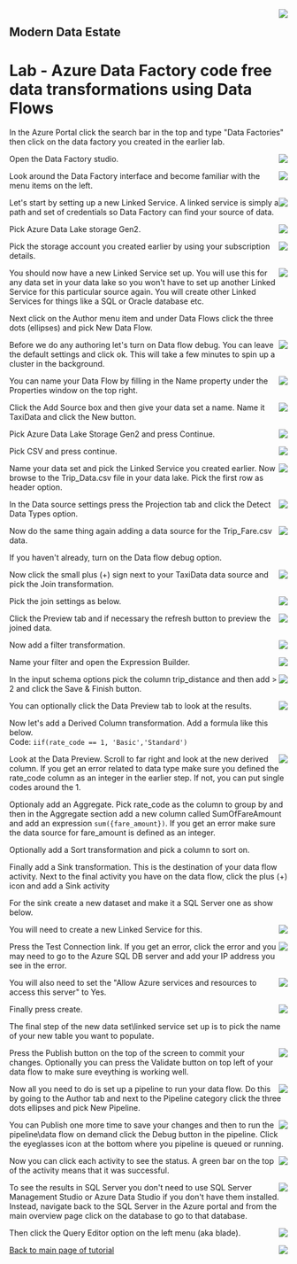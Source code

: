 <img style="float: right;" src="../../graphics/solutions-microsoft-logo-small.png">

## Modern Data Estate
# Lab - Azure Data Factory code free data transformations using Data Flows

In the Azure Portal click the search bar in the top and type "Data Factories"
then click on the data factory you created in the earlier lab.

<img style="float: right;" src="../../graphics/DF_FindFactory.png">

Open the Data Factory studio.

<img style="float: right;" src="../../graphics/DF_OpenDF.png">

Look around the Data Factory interface and become familiar with the menu items on the left.

<img style="float: right;" src="../../graphics/DF_Splash.png">

Let's start by setting up a new Linked Service. A linked service is simply a path and set of credentials so Data Factory can find your source of data.

<img style="float: right;" src="../../graphics/DF_NewLinkedService.png">

Pick Azure Data Lake storage Gen2.

<img style="float: right;" src="../../graphics/DF_DataLakeSource.png">

Pick the storage account you created earlier by using your subscription details.

<img style="float: right;" src="../../graphics/DF_Credentials.png">

You should now have a new Linked Service set up.  You will use this for any data set in your data lake
so you won't have to set up another Linked Service for this particular source again.  You will create
other Linked Services for things like a SQL or Oracle database etc.

Next click on the Author menu item and under Data Flows click the three dots (ellipses) and pick New Data Flow.

<img style="float: right;" src="../../graphics/DF_AuthorDataFlow.png">

Before we do any authoring let's turn on Data flow debug. You can leave the default settings and click ok. This will take a few minutes to spin up a cluster in the background.

<img style="float: right;" src="../../graphics/DataFlowDebug1.png">

You can name your Data Flow by filling in the Name property under the Properties window on the top right. 

<img style="float: right;" src="../../graphics/DF_DFName.png">

Click the Add Source box and then give your data set a name.  Name it TaxiData and click the New button.

<img style="float: right;" src="../../graphics/DF_NewSource.png">

Pick Azure Data Lake Storage Gen2 and press Continue.

<img style="float: right;" src="../../graphics/DF_NewDataSet1.png">

Pick CSV and press continue.

<img style="float: right;" src="../../graphics/DF_NewDataSet2.png">

Name your data set and pick the Linked Service you created earlier.  Now browse to the Trip_Data.csv file
in your data lake. Pick the first row as header option.

<img style="float: right;" src="../../graphics/DF_NewDataSet3.png">

In the Data source settings press the Projection tab and click the Detect Data Types option.

<img style="float: right;" src="../../graphics/DF_Projection1.png">

Now do the same thing again adding a data source for the Trip_Fare.csv data.

If you haven't already, turn on the Data flow debug option.

<img style="float: right;" src="../../graphics/DF_Debug.png">

Now click the small plus (+) sign next to your TaxiData data source and pick the Join transformation. 

<img style="float: right;" src="../../graphics/DF_Join1.png">

Pick the join settings as below.

<img style="float: right;" src="../../graphics/DF_Join2.png">

Click the Preview tab and if necessary the refresh button to preview the joined data.

<img style="float: right;" src="../../graphics/DF_JoinPreview.png">

Now add a filter transformation.

<img style="float: right;" src="../../graphics/DF_Filter.png">

Name your filter and open the Expression Builder.

<img style="float: right;" src="../../graphics/DF_Filter2.png">

In the input schema options pick the column trip_distance and then add > 2 and click the Save & Finish button.

<img style="float: right;" src="../../graphics/DF_Filter3.png">

You can optionally click the Data Preview tab to look at the results. 

Now let's add a Derived Column transformation. Add a formula like this below.<br/>
Code: `iif(rate_code == 1, 'Basic','Standard')`<br/>

<img style="float: right;" src="../../graphics/DF_Derived.png">

Look at the Data Preview. Scroll to far right and look at the new derived column.
If you get an error related to data type make sure you defined the rate_code column as an integer in the
earlier step. If not, you can put single codes around the 1.<br/>


Optionaly add an Aggregate.  Pick rate_code as the column to group by and then in the Aggregate section add a new column called SumOfFareAmount and add 
an expression `sum({fare_amount})`. If you get an error make sure the data source for fare_amount is defined as an integer. 

Optionally add a Sort transformation and pick a column to sort on.

Finally add a Sink transformation. This is the destination of your data flow activity. 
Next to the final activity you have on the data flow, click the plus (+) icon and add a Sink activity

For the sink create a new dataset and make it a SQL Server one as show below.

<img style="float: right;" src="../../graphics/AzureSQLDB.png">

You will need to create a new Linked Service for this.

<img style="float: right;" src="../../graphics/AzureSQLDB2.png">

Press the Test Connection link. If you get an error, click the error and you may need to go to the Azure SQL DB server and add
your IP address you see in the error. 

<img style="float: right;" src="../../graphics/AzureSQLDBFirewall.png">

You will also need to set the "Allow Azure services and resources to access this server" to Yes.

<img style="float: right;" src="../../graphics/AzureSQLDBFirewall2.png">

Finally press create.

The final step of the new data set\linked service set up is to pick the name of your new table you want to populate.

<img style="float: right;" src="../../graphics/DF_Sink5.png">

Press the Publish button on the top of the screen to commit your changes. Optionally you can press
the Validate button on top left of your data flow to make sure eveything is working well.

<img style="float: right;" src="../../graphics/DF_Publish.png">

Now all you need to do is set up a pipeline to run your data flow.  Do this by
going to the Author tab and next to the Pipeline category click the three dots ellipses and pick New Pipeline.

<img style="float: right;" src="../../graphics/DF_Pipeline1.png">

You can Publish one more time to save your changes and then to run the pipeline\data flow on demand click the Debug button in the pipeline. 
Click the eyeglasses icon at the bottom where you pipeline is queued or running. 

<img style="float: right;" src="../../graphics/DF_Pipeline2.png">

Now you can click each activity to see the status.  A green bar on the top of the activity means that it was successful. 

<img style="float: right;" src="../../graphics/DF_Pipeline3.png">

To see the results in SQL Server you don't need to use SQL Server Management Studio or Azure Data Studio if you 
don't have them installed. Instead, navigate back to the SQL Server in the Azure portal and from the main overview
page click on the database to go to that database.

<img style="float: right;" src="../../graphics/DF_SelectFromSQL2.png">

Then click the Query Editor option on the left menu (aka blade).

<img style="float: right;" src="../../graphics/DF_SelectFromSQL.png">


[Back to main page of tutorial](https://github.com/krepko7/Modern-Data-Estate)